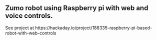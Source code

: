 <h2>Zumo robot using Raspberry pi with web and voice controls.</h2>
<p>See project at https://hackaday.io/project/188335-raspberry-pi-based-robot-with-web-controls

